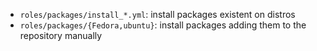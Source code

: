 - `roles/packages/install_*.yml`: install packages existent on distros
- `roles/packages/{Fedora,ubuntu}`: install packages adding them to the repository manually
